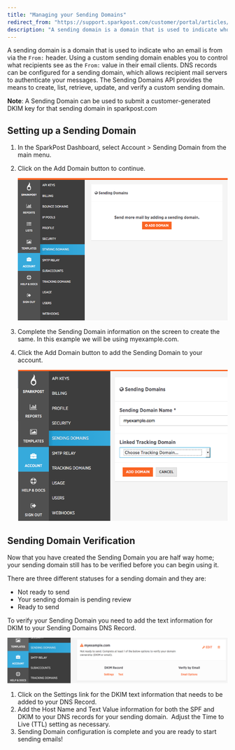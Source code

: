 ```yaml
---
title: "Managing your Sending Domains"
redirect_from: "https://support.sparkpost.com/customer/portal/articles/2216798-managing-your-sending-domains"
description: "A sending domain is a domain that is used to indicate who an email is from via the From header Using a custom sending domain enables you to control what recipients see as the From value in their email clients DNS records can be configured for a sending domain which..."
---
```


A sending domain is a domain that is used to indicate who an email is from via the `From:` header. Using a custom sending domain enables you to control what recipients see as the `From:` value in their email clients. DNS records can be configured for a sending domain, which allows recipient mail servers to authenticate your messages. The Sending Domains API provides the means to create, list, retrieve, update, and verify a custom sending domain. 

**Note**: A Sending Domain can be used to submit a customer-generated DKIM key for that sending domain in sparkpost.com

## Setting up a Sending Domain

1.  In the SparkPost Dashboard, select Account > Sending Domain from the main menu.
1.  Click on the Add Domain button to continue.

    ![add sending domain screenshot](media/managing-your-sending-domains/Screen_Shot_2017-01-18_at_4.17.31_PM_original.png)
1.  Complete the Sending Domain information on the screen to create the same. In this example we will be using myexample.com.
1.  Click the Add Domain button to add the Sending Domain to your account.

    ![filled out form screenshot](media/managing-your-sending-domains/M155l31DrL8o2PPSbQAQEdudqFFOPX.png)

## Sending Domain Verification

Now that you have created the Sending Domain you are half way home; your sending domain still has to be verified before you can begin using it.

There are three different statuses for a sending domain and they are:

*   Not ready to send
*   Your sending domain is pending review
*   Ready to send​

To verify your Sending Domain you need to add the text information for DKIM to your Sending Domains DNS Record. 

![created domain screenshot](media/managing-your-sending-domains/image00_original.png)

1. Click on the Settings link for the DKIM text information that needs to be added to your DNS Record.
1. Add the Host Name and Text Value information for both the SPF and DKIM to your DNS records for your sending domain.  Adjust the Time to Live (TTL) setting as necessary.
1. Sending Domain configuration is complete and you are ready to start sending emails!